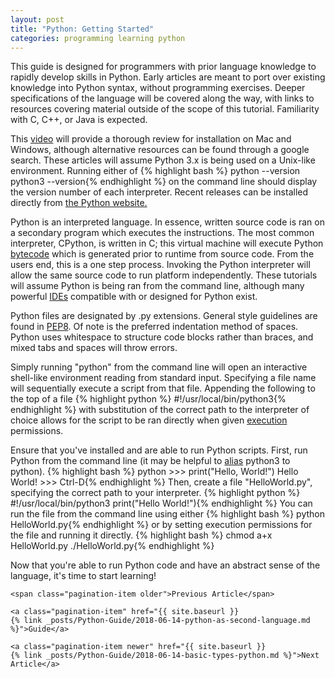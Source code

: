 ```yaml
---
layout: post
title: "Python: Getting Started"
categories: programming learning python
---
```


<p>
    This guide is designed for programmers with prior language knowledge to rapidly
develop skills in Python. Early articles are meant to port over existing 
knowledge into Python syntax, without programming exercises. Deeper specifications of
the language will be covered along the way, with links to resources covering
material outside of the scope of this tutorial. Familiarity with C, C++, or Java
is expected. 
</p>

<p>
This 
    <a href="https://www.youtube.com/watch?v=YYXdXT2l-Gg" target="_blank">video</a>
will provide a thorough review for installation on Mac and Windows, although
alternative resources can be found through a google search.
These articles will assume Python 3.x is being used on a Unix-like environment.
Running either of 
  {% highlight bash %}
python --version
python3 --version{% endhighlight %} 
on the command line should display the version number of each
interpreter. Recent releases can be installed directly from 
    <a href="https://www.python.org/downloads/" target="_blank">the Python website.</a>
<p>

<p>
Python is an interpreted
language. In essence, written source code is ran on a
secondary program which executes the instructions. The most common interpreter,
CPython, is written in C; this virtual machine will execute Python 
<a href="https://opensource.com/article/18/4/introduction-python-bytecode"
target="_blank">bytecode</a>
which is generated prior to runtime from source code. From the users end, this
is a one step process. Invoking the Python interpreter will allow the same
source code to run platform independently. These tutorials will assume Python is
being ran from the command line, although many powerful
<a href="https://realpython.com/python-ides-code-editors-guide/" target="_blank">
IDEs</a>
compatible with or designed for Python exist. 
</p>

<p>
Python files are designated by .py extensions. General style guidelines are
found in 
<a href="https://www.python.org/dev/peps/pep-0008/" target="_blank">PEP8</a>. Of
note is the preferred indentation method of spaces. Python uses whitespace to
structure code blocks rather than braces, and mixed tabs and spaces will throw 
errors. 
</p>

<p>
Simply running "python" from the command line will open an interactive 
shell-like environment reading from standard input. Specifying a file name will
sequentially execute a script from that file. Appending the following to the top
of a file
  {% highlight python %}
#!/usr/local/bin/python3{% endhighlight %}
with substitution of the correct path to the interpreter of choice allows for
the script to be ran directly when given 
<a href="https://www.computerhope.com/unix/uchmod.htm" target="_blank">execution</a>
permissions. 
</p>

<p>
Ensure that you've installed and are able to run Python
scripts. First, run Python from the command line (it may be helpful to 
<a href="https://jonsuh.com/blog/bash-command-line-shortcuts/"
target="_blank">alias</a>
python3 to python).
{% highlight bash %}
python
>>> print("Hello, World!")
Hello World!
>>> Ctrl-D{% endhighlight %}
Then, create a file "HelloWorld.py", specifying the correct path to your
interpreter. 
{% highlight python %}
#!/usr/local/bin/python3
print("Hello World!"){% endhighlight %}
You can run the file from the command line using either 
{% highlight bash %}
python HelloWorld.py{% endhighlight %}
or by setting execution permissions for the file and running it directly. 
{% highlight bash %}
chmod a+x HelloWorld.py
./HelloWorld.py{% endhighlight %}
</p>

<p>
Now that you're able to run Python code and have an abstract sense of the
language, it's time to start learning!
</p>
<div class="pagination">

    <span class="pagination-item older">Previous Article</span>

    <a class="pagination-item" href="{{ site.baseurl }}
    {% link _posts/Python-Guide/2018-06-14-python-as-second-language.md %}">Guide</a>

    <a class="pagination-item newer" href="{{ site.baseurl }}
    {% link _posts/Python-Guide/2018-06-14-basic-types-python.md %}">Next
    Article</a>


</div>

